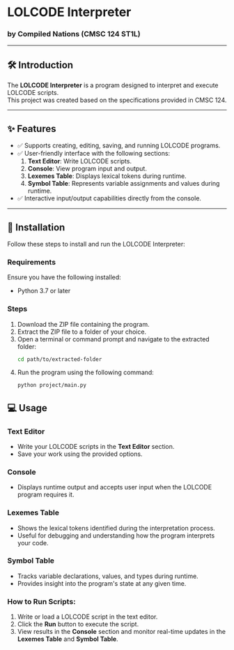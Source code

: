 # LOLCODE Interpreter  
### by Compiled Nations (CMSC 124 ST1L)
---

## 🛠️ Introduction

The **LOLCODE Interpreter** is a program designed to interpret and execute LOLCODE scripts.  
This project was created based on the specifications provided in CMSC 124.  

---

## ✨ Features

- ✅ Supports creating, editing, saving, and running LOLCODE programs.  
- ✅ User-friendly interface with the following sections:  
  1. **Text Editor**: Write LOLCODE scripts.  
  2. **Console**: View program input and output.  
  3. **Lexemes Table**: Displays lexical tokens during runtime.  
  4. **Symbol Table**: Represents variable assignments and values during runtime.  
- ✅ Interactive input/output capabilities directly from the console.

---

## 🚀 Installation

Follow these steps to install and run the LOLCODE Interpreter:

### Requirements
Ensure you have the following installed:
- Python 3.7 or later

### Steps
1. Download the ZIP file containing the program.  
2. Extract the ZIP file to a folder of your choice.  
3. Open a terminal or command prompt and navigate to the extracted folder:
   ```bash
   cd path/to/extracted-folder
   ```
4. Run the program using the following command:
   ```bash
   python project/main.py
   ```

## 💻 Usage

### Text Editor
- Write your LOLCODE scripts in the **Text Editor** section.  
- Save your work using the provided options.  

### Console
- Displays runtime output and accepts user input when the LOLCODE program requires it.  

### Lexemes Table
- Shows the lexical tokens identified during the interpretation process.  
- Useful for debugging and understanding how the program interprets your code.  

### Symbol Table
- Tracks variable declarations, values, and types during runtime.  
- Provides insight into the program's state at any given time.  

### How to Run Scripts:
1. Write or load a LOLCODE script in the text editor.  
2. Click the **Run** button to execute the script.  
3. View results in the **Console** section and monitor real-time updates in the **Lexemes Table** and **Symbol Table**.  
